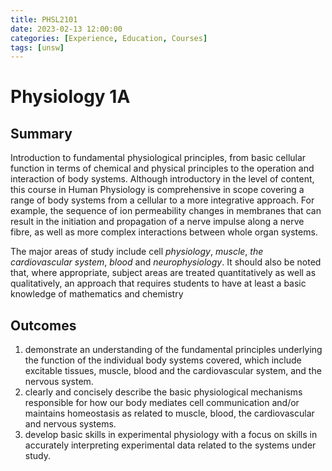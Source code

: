 ```yaml
---
title: PHSL2101
date: 2023-02-13 12:00:00
categories: [Experience, Education, Courses]
tags: [unsw]
---
```


# Physiology 1A
## Summary
Introduction to fundamental physiological principles, from basic cellular function in
terms of chemical and physical principles to the operation and interaction of body systems. Although
introductory in the level of content, this course in Human Physiology is comprehensive in scope covering
a range of body systems from a cellular to a more integrative approach. For example, the
sequence of ion permeability changes in membranes that can result in the initiation and propagation of
a nerve impulse along a nerve fibre, as well as more complex interactions between whole organ systems.

The major areas of study include cell *physiology*, *muscle*, *the cardiovascular system*, *blood* and
*neurophysiology*. It should also be noted that, where appropriate, subject areas are treated quantitatively
as well as qualitatively, an approach that requires students to have at least a basic knowledge of
mathematics and chemistry
## Outcomes
1. demonstrate an understanding of the fundamental principles underlying the function of the
individual body systems covered, which include excitable tissues, muscle, blood and the
cardiovascular system, and the nervous system.
2. clearly and concisely describe the basic physiological mechanisms responsible for how our body
mediates cell communication and/or maintains homeostasis as related to muscle, blood, the
cardiovascular and nervous systems.
3. develop basic skills in experimental physiology with a focus on skills in accurately interpreting experimental data related to the systems under study.
